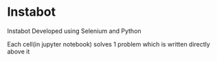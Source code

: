 # Instabot
Instabot Developed using Selenium and Python

Each cell(in jupyter notebook) solves 1 problem which is written directly above it
